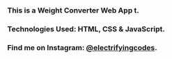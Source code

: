 ### This is a Weight Converter Web App t.

### Technologies Used: HTML, CSS & JavaScript.

### Find me on Instagram: [@electrifyingcodes][Instagram].

[Instagram]: https://www.instagram.com/electrifyingcodes